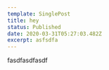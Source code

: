 ```yaml
---
template: SinglePost
title: hey
status: Published
date: 2020-03-31T05:27:03.482Z
excerpt: asfsdfa
---
```

fasdfasdfasdf